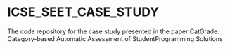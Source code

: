 # ICSE_SEET_CASE_STUDY
The code repository for the case study presented in the paper CatGrade: Category-based Automatic Assessment of StudentProgramming Solutions
